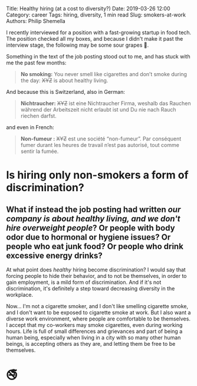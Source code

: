 Title: Healthy hiring (at a cost to diversity?)
Date: 2019-03-26 12:00
Category: career
Tags: hiring, diversity, 1 min read
Slug: smokers-at-work
Authors: Philip Shemella


I recently interviewed for a position with a fast-growing startup in food tech. The position checked all my boxes, and because I didn't make it past the interview stage, the following may be some sour grapes 🍇.

Something in the text of the job posting stood out to me, and has stuck with me the past few months:

> **No smoking:** You never smell like cigarettes and don’t smoke during the day: <s>XYZ</s> is about healthy living.

And because this is Switzerland, also in German:

> **Nichtraucher:** <s>XYZ</s> ist eine Nichtraucher Firma, weshalb das Rauchen während der Arbeitszeit nicht erlaubt ist und Du nie nach Rauch riechen darfst.

and even in French:

> **Non-fumeur :** <s>XYZ</s> est une société “non-fumeur”. Par conséquent fumer durant les heures de travail n’est pas autorisé, tout comme sentir la fumée.


# Is hiring only non-smokers a form of discrimination?

## What if instead the job posting had written _our company is about healthy living, and we don't hire overweight people_? Or people with body odor due to hormonal or hygiene issues? Or people who eat junk food? Or people who drink excessive energy drinks?

At what point does _healthy_ hiring become discrimination? I would say that forcing people to hide their behavior, and to not be themselves, in order to gain employment, is a mild form of discrimination. And if it's not discrimination, it's definitely a step toward decreasing diversity in the workplace.

Now... I'm not a cigarette smoker, and I don't like smelling cigarette smoke, and I don't want to be exposed to cigarette smoke at work. But I also want a diverse work environment, where people are comfortable to be themselves. I accept that my co-workers may smoke cigarettes, even during working hours. Life is full of small differences and grievances and part of being a human being, especially when living in a city with so many other human beings, is accepting others as they are, and letting them be free to be themselves.

# 🚭
